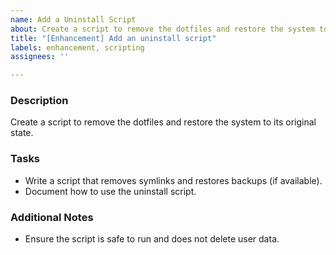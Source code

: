 ```yaml
---
name: Add a Uninstall Script
about: Create a script to remove the dotfiles and restore the system to its original state.
title: "[Enhancement] Add an uninstall script"
labels: enhancement, scripting
assignees: ''

---
```


### Description
Create a script to remove the dotfiles and restore the system to its original state.

### Tasks
- Write a script that removes symlinks and restores backups (if available).
- Document how to use the uninstall script.

### Additional Notes
- Ensure the script is safe to run and does not delete user data.
